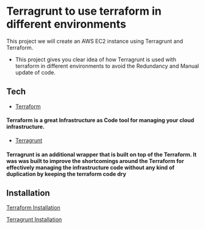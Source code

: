 #  Terragrunt to use terraform in different environments 

This project we will create an AWS EC2 instance using Terragrunt and Terraform. 

- This project gives you clear idea of how Terragrunt is used with terraform in different environments to avoid the Redundancy and Manual update of code.


## Tech

- [Terraform](https://www.terraform.io/)
#### Terraform is a great Infrastructure as Code tool for managing your cloud infrastructure.

- [Terragrunt](https://terragrunt.gruntwork.io/)
#### Terragrunt is an additional wrapper that is built on top of the Terraform. It was was built to improve the shortcomings around the Terraform for effectively managing the infrastructure code without any kind of duplication by keeping the terraform code dry

## Installation

[Terraform Installation](https://www.terraform.io/downloads)

[Terragrunt Installation](https://terragrunt.gruntwork.io/docs/getting-started/install/)
